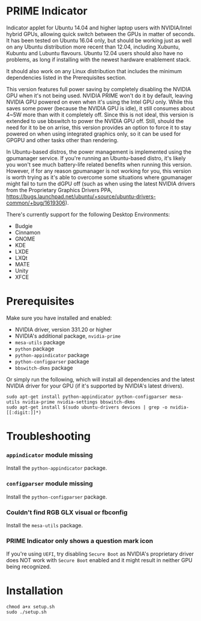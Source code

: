 PRIME Indicator
===============
Indicator applet for Ubuntu 14.04 and higher laptop users with NVIDIA/Intel hybrid GPUs,
allowing quick switch between the GPUs in matter of seconds.
It has been tested on Ubuntu 16.04 only, but should be working just as well
on any Ubuntu distribution more recent than 12.04, including Xubuntu, Kubuntu and Lubuntu flavours.
Ubuntu 12.04 users should also have no problems, as long if installing with the newest hardware enablement stack.

It should also work on any Linux distribution that includes the minimum dependencies listed in the Prerequisites section.

This version features full power saving by completely disabling the NVIDIA GPU when it's not being used. 
NVIDIA PRIME won't do it by default, leaving NVIDIA GPU powered on even when it's using the Intel GPU only.
While this saves some power (because the NVIDIA GPU is idle), it still consumes about 4~5W more than with it 
completely off. Since this is not ideal, this version is extended to use bbswitch to power the NVIDIA GPU off. 
Still, should the need for it to be on arrise, this version provides an option to force it to stay powered on
when using integrated graphics only, so it can be used for GPGPU and other tasks other than rendering.

In Ubuntu-based distros, the power management is implemented using the gpumanager service. If you're running an Ubuntu-based distro, it's likely you won't see much battery-life related benefits when running this version. However, if for any reason gpumanager is not working for you, this version is worth trying as it's able to overcome some situations where gpumanager might fail to turn the dGPU off (such as when using the latest NVIDIA drivers from the Proprietary Graphics Drivers PPA, https://bugs.launchpad.net/ubuntu/+source/ubuntu-drivers-common/+bug/1619306).

There's currently support for the following Desktop Environments:

* Budgie
* Cinnamon
* GNOME
* KDE
* LXDE
* LXQt
* MATE
* Unity
* XFCE

Prerequisites
=============
Make sure you have installed and enabled:

* NVIDIA driver, version 331.20 or higher
* NVIDIA's additional package, `nvidia-prime`
* `mesa-utils` package
* `python` package
* `python-appindicator` package
* `python-configparser` package
* `bbswitch-dkms` package

Or simply run the following, which will install all dependencies and the latest NVIDIA driver for your GPU (if it's supported by NVIDIA's latest drivers).
```
sudo apt-get install python-appindicator python-configparser mesa-utils nvidia-prime nvidia-settings bbswitch-dkms
sudo apt-get install $(sudo ubuntu-drivers devices | grep -o nvidia-[[:digit:]]*)
```

Troubleshooting
===============

### `appindicator` module missing
Install the `python-appindicator` package.

### `configparser` module missing
Install the `python-configparser` package.

### Couldn't find RGB GLX visual or fbconfig
Install the `mesa-utils` package.

### PRIME Indicator only shows a question mark icon
If you're using `UEFI`, try disabling `Secure Boot` as NVIDIA's proprietary driver does NOT work with `Secure Boot` enabled and it might result in neither GPU being recognized.


Installation
============
```shell
chmod a+x setup.sh
sudo ./setup.sh
```
